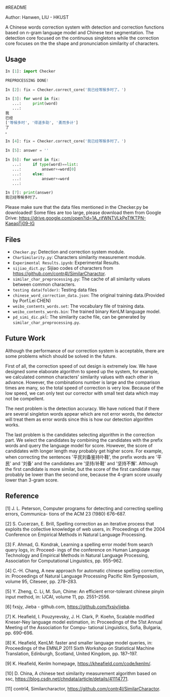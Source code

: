 #README

Author: Hanwen, LIU - HKUST

A Chinese words correction system with detection and correction functions based on n-gram language model and Chinese text segmentation. The detection core focused on the continuous singletons while the correction core focuses on the the shape and pronunciation similarity of characters.

## Usage

```Python
In [1]: import Checker

PREPROCESSING DONE!

In [2]: fix = Checker.correct_core('我已经等猴多时了。')

In [3]: for word in fix:
   ...:     print(word)
   ...:
我
已经
['等候多时', '得道多助', '勇而多计']
了
。 

In [4]: fix = Checker.correct_core('我已经等猴多时了。')

In [5]: answer = ''

In [6]: for word in fix:
   ...:     if type(word)==list:
   ...:         answer+=word[0]
   ...:     else:
   ...:         answer+=word
   ...:

In [7]: print(answer)
我已经等候多时了。   

```

Please make sure that the data files mentioned in the Checker.py be downloaded! Some files are too large, please download them from Google Drive: https://drive.google.com/open?id=1A_rifWNTVLkPeTfKTPN-KaeaqTj09-IG


## Files

- `Checker.py`: Detection and correction system module.
- `CharSimilarity.py`: Characters similarity measurement module.
- `Experimental Results.ipynb`: Experimental Results.
- `sijiao_dict.py`: Sijiao codes of characters from https://github.com/contr4l/SimilarCharactor.
- `similar_char_preprocessing.py`: The cache of all similarity values between common characters.
- `testing data(folder)`: Testing data files
- `chinese_word_correction_data.json`: The original training data.(Provided by Porf.Lei CHEN)
- `weibo_contents_words.set`: The vocabulary file of training data.
- `weibo_contents_words.bin`: The trained binary KenLM language model.
- `pd_simi_dic.pkl`: The similarity cache file, can be generated by `similar_char_preprocessing.py`.

## Future Work

Although the performance of our correction system is acceptable, there are some problems which should be solved in the future.

First of all, the correction speed of out design is extremely low. We have designed some elaborate algorithm to speed up the system, for example, we calculated common characters' similarity values with each other in advance. However, the combinations number is large and the comparison times are many, so the total speed of correction is very low. Because of the low speed, we can only test our corrector with small test data which may not be compellent.

The next problem is the detection accuracy. We have noticed that if there are several singleton words appear which are not error words, the detector will treat them as error words since this is how our detection algorithm works. 

The last problem is the candidates selecting algorithm in the correction part. We select the candidates by combining the candidates with the prefix words and query the language model for score. However, the score of candidates with longer length may probably get higher score. For example, when correcting the sentences '平民刘备鉴持卟鞋', the prefix words are '平民' and '刘备' and the candidates are '坚持/补鞋' and '坚持不懈'. Although the first candidate is more similar, but the score of the first candidate may probably be lower than the second one, because the 4-gram score usually lower than 3-gram score.

## Reference

[1] J. L. Peterson, Computer programs for detecting and correcting spelling errors, Communica- tions of the ACM 23 (1980) 676–687.

[2] S. Cucerzan, E. Brill, Spelling correction as an iterative process that exploits the collective knowledge of web users, in: Proceedings of the 2004 Conference on Empirical Methods in Natural Language Processing.

[3] F. Ahmad, G. Kondrak, Learning a spelling error model from search query logs, in: Proceed- ings of the conference on Human Language Technology and Empirical Methods in Natural Language Processing, Association for Computational Linguistics, pp. 955–962.

[4] C.-H. Chang, A new approach for automatic chinese spelling correction, in: Proceedings of Natural Language Processing Pacific Rim Symposium, volume 95, Citeseer, pp. 278–283.

[5] Y. Zheng, C. Li, M. Sun, Chime: An efficient error-tolerant chinese pinyin input method, in: IJCAI, volume 11, pp. 2551–2556.

[6] fxsjy, Jieba - github.com, https://github.com/fxsjy/jieba.

[7] K. Heafield, I. Pouzyrevsky, J. H. Clark, P. Koehn, Scalable modified Kneser-Ney language model estimation, in: Proceedings of the 51st Annual Meeting of the Association for Compu- tational Linguistics, Sofia, Bulgaria, pp. 690–696.

[8] K. Heafield, KenLM: faster and smaller language model queries, in: Proceedings of the EMNLP 2011 Sixth Workshop on Statistical Machine Translation, Edinburgh, Scotland, United Kingdom, pp. 187–197.

[9] K. Heafield, Kenlm homepage, https://kheafield.com/code/kenlm/.

[10] D. China, A chinese text similarity measurement algorithm based on ssc, https://blog.csdn.net/chndata/article/details/41114771.

[11] contrl4, Similarcharactor, https://github.com/contr4l/SimilarCharactor.






